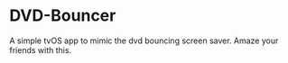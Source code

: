 # DVD-Bouncer

A simple tvOS app to mimic the dvd bouncing screen saver.  Amaze your friends with this.
